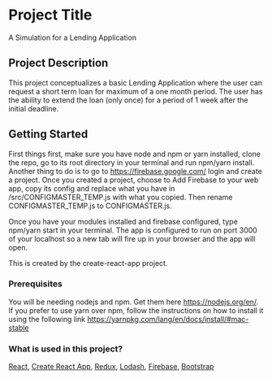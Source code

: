 # Project Title
A Simulation for a Lending Application

## Project Description

This project conceptualizes a basic Lending Application where the user can request a short term loan for maximum of a one month period. The user has the ability to extend the loan (only once) for a period of 1 week after the initial deadline.

## Getting Started

First things first, make sure you have node and npm or yarn installed, clone the repo, go to its root directory in your terminal and run npm/yarn install.
Another thing to do is to go to https://firebase.google.com/ login and create a project. Once you created a project, choose to Add Firebase to your web app, copy its config and replace what you have in /src/CONFIGMASTER_TEMP.js with what you copied. Then rename CONFIGMASTER_TEMP.js to CONFIGMASTER.js.

Once you have your modules installed and firebase configured, type npm/yarn start in your terminal. The app is configured to run on port 3000 of your localhost so a new tab will fire up in your browser and the app will open.

This is created by the create-react-app project.

### Prerequisites

You will be needing nodejs and npm. Get them here https://nodejs.org/en/.
If you prefer to use yarn over npm, follow the instructions on how to install it using the following link https://yarnpkg.com/lang/en/docs/install/#mac-stable

### What is used in this project?

[React](https://reactjs.org/), [Create React App](https://github.com/facebook/create-react-app), [Redux](https://redux.js.org/), [Lodash](https://lodash.com/), [Firebase](https://firebase.google.com/), [Bootstrap](https://getbootstrap.com/)
